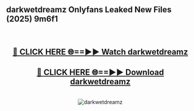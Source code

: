 <h2>darkwetdreamz Onlyfans Leaked New Files (2025) 9m6f1</h2>
<br>
<div align="center">
<h2><a href="https://mediafiles.top/darkwetdreamz&ref=git" rel="nofollow">🔴 CLICK HERE 🌐==►► Watch darkwetdreamz</a></h2>
<h2><a href="https://mediafiles.top/darkwetdreamz&ref=git" rel="nofollow">🔴 CLICK HERE 🌐==►► Download darkwetdreamz</a></h2>
<br>
<a href="https://mediafiles.top/darkwetdreamz&ref=git" rel="nofollow" data-target="animated-image.originalLink"><img src="https://i.ibb.co.com/xMMVF88/686577567.gif" alt="darkwetdreamz" style="max-width: 100%; display: inline-block;" data-target="animated-image.originalImage"></a>
</div>
<br>
<br>